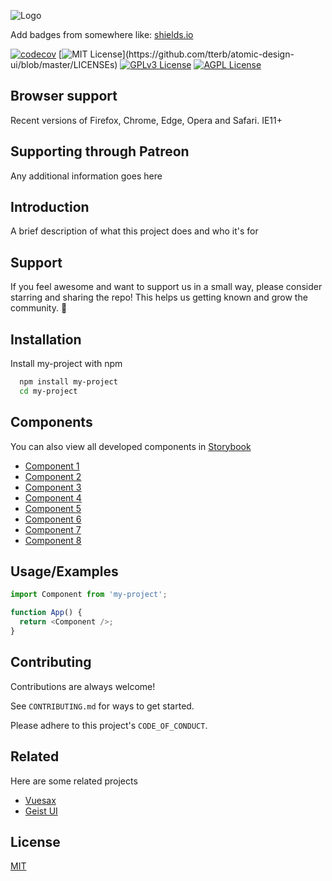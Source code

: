 ![Logo](https://dev-to-uploads.s3.amazonaws.com/uploads/articles/th5xamgrr6se0x5ro4g6.png)

Add badges from somewhere like: [shields.io](https://shields.io/)

[![codecov](https://codecov.io/gh/jrgarciadev/nextui/branch/main/graph/badge.svg?token=QJF2QKR5N4)](https://codecov.io/gh/jrgarciadev/nextui)
[![MIT License](https://img.shields.io/apm/l/atomic-design-ui.svg?)](https://github.com/tterb/atomic-design-ui/blob/master/LICENSEs)
[![GPLv3 License](https://img.shields.io/badge/License-GPL%20v3-yellow.svg)](https://opensource.org/licenses/)
[![AGPL License](https://img.shields.io/badge/license-AGPL-blue.svg)](http://www.gnu.org/licenses/agpl-3.0)

## Browser support

Recent versions of Firefox, Chrome, Edge, Opera and Safari. IE11+

## Supporting through Patreon

Any additional information goes here

## Introduction

A brief description of what this project does and who it's for

## Support

If you feel awesome and want to support us in a small way, please consider starring and sharing the repo! This helps us getting known and grow the community. 🙏

## Installation

Install my-project with npm

```bash
  npm install my-project
  cd my-project
```

## Components

You can also view all developed components in [Storybook](https://linktodocumentation)

- [Component 1](https://linktodocumentation)
- [Component 2](https://linktodocumentation)
- [Component 3](https://linktodocumentation)
- [Component 4](https://linktodocumentation)
- [Component 5](https://linktodocumentation)
- [Component 6](https://linktodocumentation)
- [Component 7](https://linktodocumentation)
- [Component 8](https://linktodocumentation)

## Usage/Examples

```javascript
import Component from 'my-project';

function App() {
  return <Component />;
}
```

## Contributing

Contributions are always welcome!

See `CONTRIBUTING.md` for ways to get started.

Please adhere to this project's `CODE_OF_CONDUCT`.

## Related

Here are some related projects

- [Vuesax](https://github.com/matiassingers/awesome-readme)
- [Geist UI](https://github.com/matiassingers/awesome-readme)

## License

[MIT](https://choosealicense.com/licenses/mit/)
